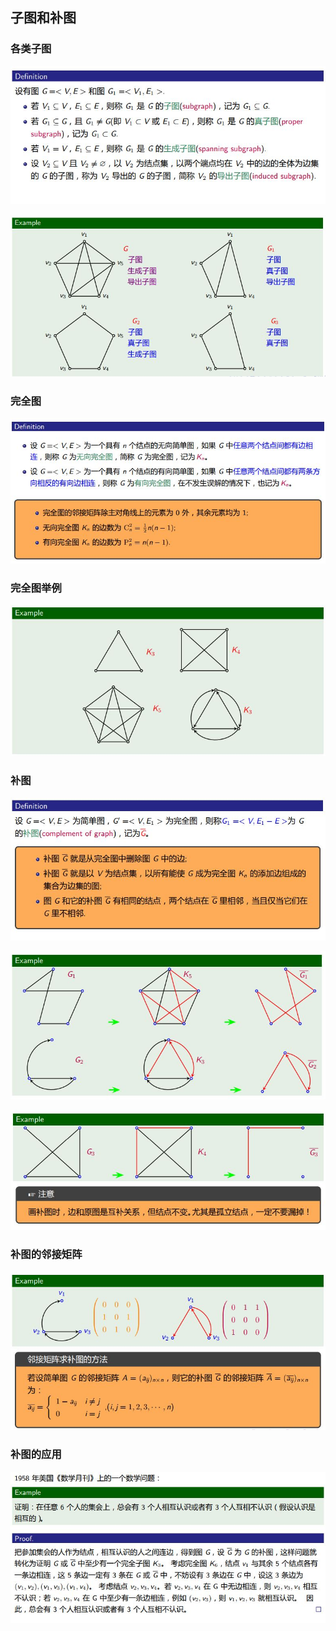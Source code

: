 ## 子图和补图
### 各类子图
![22](https://github.com/Alex5Moon/mooc/blob/master/DiscreteMathematics/6graph/pic/22.JPG)
> 
![23](https://github.com/Alex5Moon/mooc/blob/master/DiscreteMathematics/6graph/pic/23.JPG)
### 完全图
![24](https://github.com/Alex5Moon/mooc/blob/master/DiscreteMathematics/6graph/pic/24.JPG)
### 完全图举例
![25](https://github.com/Alex5Moon/mooc/blob/master/DiscreteMathematics/6graph/pic/25.JPG)
### 补图
![26](https://github.com/Alex5Moon/mooc/blob/master/DiscreteMathematics/6graph/pic/26.JPG)
> 
![27](https://github.com/Alex5Moon/mooc/blob/master/DiscreteMathematics/6graph/pic/27.JPG)
> 
![28](https://github.com/Alex5Moon/mooc/blob/master/DiscreteMathematics/6graph/pic/28.JPG)
### 补图的邻接矩阵
![29](https://github.com/Alex5Moon/mooc/blob/master/DiscreteMathematics/6graph/pic/29.JPG)
### 补图的应用
![30](https://github.com/Alex5Moon/mooc/blob/master/DiscreteMathematics/6graph/pic/30.JPG)






